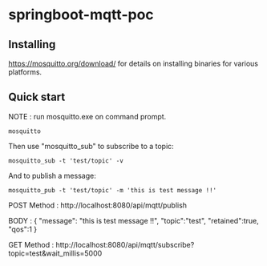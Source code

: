 # springboot-mqtt-poc

## Installing

 <https://mosquitto.org/download/> for details on installing binaries for various platforms.

## Quick start
NOTE : run mosquitto.exe on command prompt.

    mosquitto

Then use "mosquitto_sub" to subscribe to a topic:

    mosquitto_sub -t 'test/topic' -v

And to publish a message:

    mosquitto_pub -t 'test/topic' -m 'this is test message !!'
	


POST Method : 
http://localhost:8080/api/mqtt/publish

BODY : 
{
	"message": "this is test message !!",
	"topic":"test",
	"retained":true,
	"qos":1
}

GET Method : 
http://localhost:8080/api/mqtt/subscribe?topic=test&wait_millis=5000